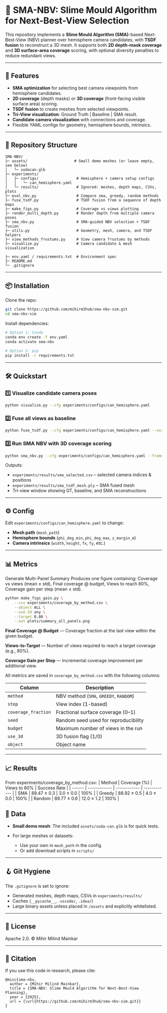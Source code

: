 # 📸 SMA-NBV: Slime Mould Algorithm for Next-Best-View Selection

This repository implements a **Slime Mould Algorithm (SMA)**-based Next-Best-View (NBV) planner over hemisphere camera candidates, with **TSDF fusion** to reconstruct a 3D mesh.
It supports both **2D depth-mask coverage** and **3D surface-area coverage** scoring, with optional diversity penalties to reduce redundant views.

<!-- ![Tri-View Example](docs/tri_view_example.png) <sub>GT (left) | Baseline (center) | SMA (right)</sub> -->

---

## 🚀 Features

* **SMA optimization** for selecting best camera viewpoints from hemisphere candidates.
* **2D coverage** (depth masks) or **3D coverage** (front-facing visible surface area) scoring.
* **TSDF fusion** to create meshes from selected viewpoints.
* **Tri-View visualization**: Ground Truth | Baseline | SMA result.
* **Candidate camera visualization** with connections and coverage.
* Flexible YAML configs for geometry, hemisphere bounds, intrinsics.

---

## 📂 Repository Structure

```
SMA-NBV/
├─ assets/                     # Small demo meshes (or leave empty, see below)
│   └─ sodacan.glb
├─ experiments/
│   ├─ configs/                 # Hemisphere + camera setup configs
│   │   └─ can_hemisphere.yaml
│   └─ results/                 # Ignored: meshes, depth maps, CSVs, plots
├─ eval_nbv.py                  # Compare sma, greedy, random methods
├─ fuse_tsdf.py                 # TSDF fusion from a sequence of depth maps
├─ make_figs.py                 # Coverage vs views plotting
├─ render_multi_depth.py        # Render depth from multiple camera poses
├─ sma_nbv.py                   # SMA-guided NBV selection + TSDF fusion
├─ utils.py                     # Geometry, mesh, camera, and TSDF helpers
├─ view_methods_frustums.py     # View camera frustums by methods 
├─ visualize.py                 # Camera candidate & mesh visualization

├─ env.yaml / requirements.txt  # Environment spec
├─ README.md
└─ .gitignore
```

---

## 📦 Installation

Clone the repo:

```bash
git clone https://github.com/mihirm3hub/sma-nbv-sim.git
cd sma-nbv-sim 
```

Install dependencies:

```bash
# Option 1: Conda
conda env create -f env.yaml
conda activate sma-nbv

# Option 2: pip
pip install -r requirements.txt
```

---

## 🛠 Quickstart

### 1️⃣ Visualize candidate camera poses

```bash
python visualize.py --cfg experiments/configs/can_hemisphere.yaml
```

### 2️⃣ Fuse all views as baseline

```bash
python fuse_tsdf.py --cfg experiments/configs/can_hemisphere.yaml --voxel 0.002 --trunc 0.008 --out experiments/results/tsdf_mesh.ply
```
 
### 3️⃣ Run SMA NBV with 3D coverage scoring

```bash
python sma_nbv.py --cfg experiments/configs/can_hemisphere.yaml --frame world --method sma --budget 24 --samples 256 --use-3d-coverage --surf-samples 20000  --voxel 0.001 --trunc 0.005 --baseline-mesh experiments/results/tsdf_mesh.ply
```

Outputs:

* `experiments/results/sma_selected.csv` – selected camera indices & positions
* `experiments/results/sma_tsdf_mesh.ply` – SMA fused mesh
* Tri-view window showing GT, baseline, and SMA reconstructions

---

## ⚙ Config

Edit `experiments/configs/can_hemisphere.yaml` to change:

* **Mesh path** (`mesh_path`)
* **Hemisphere bounds** (`phi_deg_min`, `phi_deg_max`, `z_margin_m`)
* **Camera intrinsics** (`width`, `height`, `fx`, `fy`, etc.)

---

<!-- ## 📊 Evaluation (optional)

If you have ground truth point clouds, you can extend with **Chamfer Distance** or **Completeness** metrics.
(Current version only compares visually.) -->

## 📊 Metrics
Generate Multi-Panel Summary
Produces one figure containing:
Coverage vs views (mean ± std),
Final coverage @ budget,
Views to reach 80%,
Coverage gain per step (mean ± std).

```bash
python make_figs_gain.py \
    --csv experiments/coverage_by_method.csv \
    --object ALL \
    --use-3d any \
    --target 0.80 \
    --out plots/summary_all_panels.png
```

**Final Coverage @ Budget** — Coverage fraction at the last view within the given budget.

**Views-to-Target** — Number of views required to reach a target coverage (e.g., 80%).

**Coverage Gain per Step** — Incremental coverage improvement per additional view.

All metrics are saved in `coverage_by_method.csv` with the following columns:

| Column              | Description                            |
| ------------------- | -------------------------------------- |
| `method`            | NBV method (`SMA`, `GREEDY`, `RANDOM`) |
| `step`              | View index (1-based)                   |
| `coverage_fraction` | Fractional surface coverage (0–1)      |
| `seed`              | Random seed used for reproducibility   |
| `budget`            | Maximum number of views in the run     |
| `use_3d`            | 3D fusion flag (1/0)                   |
| `object`            | Object name                            |

---

## 📈 Results

From experiments/coverage_by_method.csv:
| Method | Coverage (%) | Views to 80% | Success Rate |
| ------ | ------------ | ------------ | ------------ |
| SMA    | 89.47 ± 0.3  | 3.0 ± 0.0    | 100%         |
| Greedy | 88.92 ± 0.5  | 4.0 ± 0.0    | 100%         |
| Random | 89.77 ± 0.6  | 12.0 ± 1.2   | 100%         |


## 📁 Data

* **Small demo mesh**: The included `assets/soda-can.glb` is for quick tests.
* For large meshes or datasets:

  * Use your own in `mesh_path` in the config
  * Or add download scripts in `scripts/`

---

## 🪝 Git Hygiene

The `.gitignore` is set to ignore:

* Generated meshes, depth maps, CSVs in `experiments/results/`
* Caches (`__pycache__`, `.vscode/`, `.idea/`)
* Large binary assets unless placed in `/assets` and explicitly whitelisted.

---

## 📜 License

Apache 2.0. © Mihir Milind Mainkar

---

## 🙌 Citation

If you use this code in research, please cite:

```
@misc{sma-nbv,
  author = {Mihir Milind Mainkar},
  title = {SMA-NBV: Slime Mould Algorithm for Next-Best-View Planning},
  year = {2025},
  url = {\url{https://github.com/mihirm3hub/sma-nbv-sim.git}}
}
```
